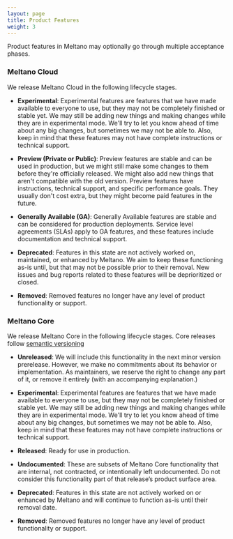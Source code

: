 ```yaml
---
layout: page
title: Product Features
weight: 3
---
```


Product features in Meltano may optionally go through multiple acceptance phases.

### Meltano Cloud

We release Meltano Cloud in the following lifecycle stages.

* **Experimental**: Experimental features are features that we have made available to everyone to use, but they may not be completely finished or stable yet. We may still be adding new things and making changes while they are in experimental mode. We'll try to let you know ahead of time about any big changes, but sometimes we may not be able to. Also, keep in mind that these features may not have complete instructions or technical support.

* **Preview (Private or Public)**: Preview features are stable and can be used in production, but we might still make some changes to them before they're officially released. We might also add new things that aren't compatible with the old version. Preview features have instructions, technical support, and specific performance goals. They usually don't cost extra, but they might become paid features in the future.

* **Generally Available (GA)**: Generally Available features are stable and can be considered for production deployments. Service level agreements (SLAs) apply to GA features, and these features include documentation and technical support.

* **Deprecated**: Features in this state are not actively worked on, maintained, or enhanced by Meltano. We aim to keep these functioning as-is until, but that may not be possible prior to their removal. New issues and bug reports related to these features will be deprioritized or closed.

* **Removed**: Removed features no longer have any level of product functionality or support.

### Meltano Core

We release Meltano Core in the following lifecycle stages. Core releases follow [semantic versioning](semver.org)

* **Unreleased**: We will include this functionality in the next minor version prerelease. However, we make no commitments about its behavior or implementation. As maintainers, we reserve the right to change any part of it, or remove it entirely (with an accompanying explanation.)

* **Experimental**: Experimental features are features that we have made available to everyone to use, but they may not be completely finished or stable yet. We may still be adding new things and making changes while they are in experimental mode. We'll try to let you know ahead of time about any big changes, but sometimes we may not be able to. Also, keep in mind that these features may not have complete instructions or technical support.

* **Released**: Ready for use in production.

* **Undocumented**: These are subsets of Meltano Core functionality that are internal, not contracted, or intentionally left undocumented. Do not consider this functionality part of that release’s product surface area.

* **Deprecated**: Features in this state are not actively worked on or enhanced by Meltano and will continue to function as-is until their removal date.

* **Removed**: Removed features no longer have any level of product functionality or support.
